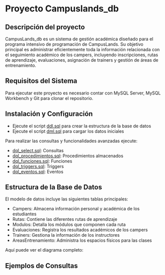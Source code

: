 # Proyecto Campuslands_db

## Descripción del proyecto

CampusLands_db es un sistema de gestión académica diseñado para el programa intensivo de programación de CampusLands. Su objetivo principal es administrar eficientemente toda la información relacionada con el seguimiento académico de los campers, incluyendo inscripciones, rutas de aprendizaje, evaluaciones, asignación de trainers y gestión de áreas de entrenamiento.

## Requisitos del Sistema

Para ejecutar este proyecto es necesario contar con MySQL Server, MySQL Workbench y Git para clonar el repositorio.

## Instalación y Configuración

- Ejecute el script [ddl.sql](ddl/ddl.sql) para crear la estructura de la base de datos
- Ejecute el script [dml.sql](dml/dml.sql) para cargar los datos iniciales

Para realizar las consultas y funcionalidades avanzadas ejecute:
- [dql_select.sql](dql_select/dql_select.sql): Consultas
- [dql_procedimientos.sql](dql_procedimientos/dql_procedimientos.sql): Procedimientos almacenados
- [dql_funciones.sql](dql_funciones/dql_funciones.sql): Funciones
- [dql_triggers.sql](dql_triggers/dql_triggers.sql):  Triggers
- [dql_eventos.sql](dql_eventos/dql_eventos.sql):  Eventos

## Estructura de la Base de Datos

El modelo de datos incluye las siguientes tablas principales:
- Campers: Almacena información personal y académica de los estudiantes
- Rutas: Contiene las diferentes rutas de aprendizaje
- Modulos: Detalla los módulos que componen cada ruta
- Evaluaciones: Registra los resultados académicos de los campers
- Trainers: Gestiona la información de los instructores
- AreasEntrenamiento: Administra los espacios físicos para las clases

Aquí puede ver el diagrama completo:

## Ejemplos de Consultas
